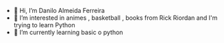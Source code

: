 - 👋 Hi, I’m Danilo Almeida Ferreira
- 👀 I’m interested in animes , basketball , books from Rick Riordan and I'm trying to learn Python
- 🌱 I’m currently learning basic o python

<!---
danilo0112/danilo0112 is a ✨ special ✨ repository because its `README.md` (this file) appears on your GitHub profile.
You can click the Preview link to take a look at your changes.
--->
